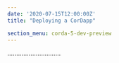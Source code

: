 ```yaml
---
date: '2020-07-15T12:00:00Z'
title: "Deploying a CorDapp"

section_menu: corda-5-dev-preview
---
```


..............................
